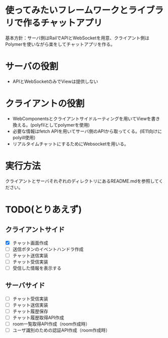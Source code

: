 # 使ってみたいフレームワークとライブラリで作るチャットアプリ
基本方針：サーバ側はRailでAPIとWebSocketを用意、クライアント側はPolymerを使いながら楽をしてチャットアプリを作る。

# サーバの役割
- APIとWebSocketのみでViewは提供しない

# クライアントの役割
- WebComponentsとクライアントサイドルーティングを用いてViewを書き換える。(polyfilとしてpolymerを使用)
- 必要な情報はfetch APIを用いてサーバ側のAPIから取ってくる。(IE11向けにpolyill使用)
- リアルタイムチャットにするためにWebsocketを用いる。

# 実行方法
クライアントとサーバそれぞれのディレクトリにあるREADME.mdを参照してください。

# TODO(とりあえず)
## クライアントサイド
- [x] チャット画面作成
- [ ] 送信ボタンのイベントハンドラ作成
- [ ] チャット送信実装
- [ ] チャット受信実装
- [ ] 受信した情報を表示する

## サーバサイド
- [ ] チャット受信実装
- [ ] チャット送信実装
- [ ] チャット履歴保存
- [ ] チャット履歴取得API作成
- [ ] room一覧取得API作成（room作成時）
- [ ] ユーザ識別のための認証API作成（room作成時）